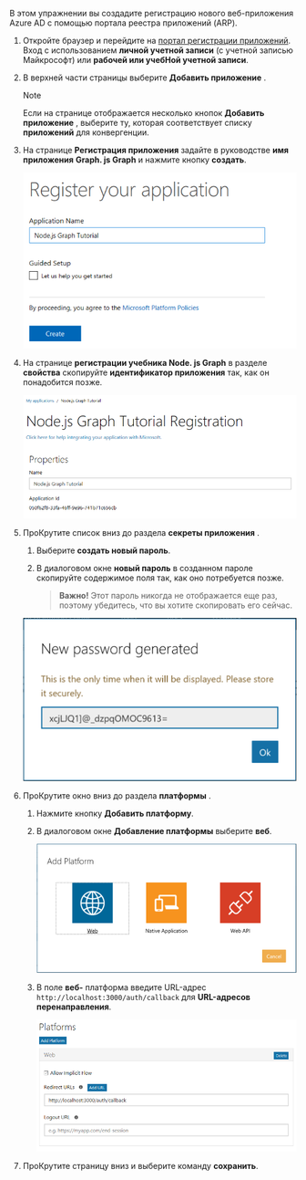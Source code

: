 <!-- markdownlint-disable MD002 MD041 -->

В этом упражнении вы создадите регистрацию нового веб-приложения Azure AD с помощью портала реестра приложений (ARP).

1. Откройте браузер и перейдите на [портал регистрации приложений](https://apps.dev.microsoft.com). Вход с использованием **личной учетной записи** (с учетной записью Майкрософт) или **рабочей или учебНой учетной записи**.

1. В верхней части страницы выберите **Добавить приложение** .

    > [!NOTE]
    > Если на странице отображается несколько кнопок **Добавить приложение** , выберите ту, которая соответствует списку **приложений** для конвергенции.

1. На странице **Регистрация приложения** задайте в руководстве **имя приложения** **Graph. js Graph** и нажмите кнопку **создать**.

    ![Снимок экрана: создание нового приложения на веб-сайте портала регистрации приложений](./images/arp-create-app-01.png)

1. На странице **регистрации учебника Node. js Graph** в разделе **свойства** скопируйте **идентификатор приложения** так, как он понадобится позже.

    ![Снимок экрана с ИДЕНТИФИКАТОРом только что созданного приложения](./images/arp-create-app-02.png)

1. ПроКрутите список вниз до раздела **секреты приложения** .

    1. Выберите **создать новый пароль**.
    1. В диалоговом окне **новый пароль** в созданном пароле скопируйте содержимое поля так, как оно потребуется позже.

        > **Важно!** Этот пароль никогда не отображается еще раз, поэтому убедитесь, что вы хотите скопировать его сейчас.

    ![Снимок экрана с новым паролем приложения](./images/arp-create-app-03.png)

1. ПроКрутите окно вниз до раздела **платформы** .

    1. Нажмите кнопку **Добавить платформу**.
    1. В диалоговом окне **Добавление платформы** выберите **веб**.

        ![Снимок экрана: создание платформы для приложения](./images/arp-create-app-04.png)

    1. В поле **веб-** платформа введите URL-адрес `http://localhost:3000/auth/callback` для **URL-адресов перенаправления**.

        ![Снимок экрана: недавно добавленная веб-платформа для приложения](./images/arp-create-app-05.png)

1. ПроКрутите страницу вниз и выберите команду **сохранить**.